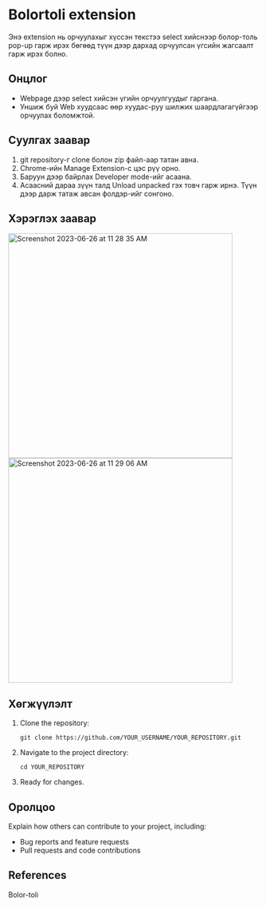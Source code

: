 # Bolortoli extension

Энэ extension нь орчуулахыг хүссэн текстээ select хийснээр болор-толь pop-up гарж ирэх бөгөөд түүн дээр дархад орчуулсан үгсийн жагсаалт гарж ирэх болно.



## Онцлог

- Webpage дээр select хийсэн үгийн орчуулгуудыг гаргана.
- Уншиж буй Web хуудсаас өөр хуудас-руу шилжих шаардлагагүйгээр орчуулах боломжтой.

## Суулгах заавар

1. git repository-г clone болон zip файл-аар татан авна.
2. Chrome-ийн Manage Extension-с цэс рүү орно.
3. Баруун дээр байрлах Developer mode-ийг асаана.
4. Асаасний дараа зүүн талд Unload unpacked гэх товч гарж ирнэ. Түүн дээр дарж татаж авсан фолдэр-ийг сонгоно.

## Хэрэглэх заавар
<img width="450" alt="Screenshot 2023-06-26 at 11 28 35 AM" src="https://github.com/Hollowloki/bolor_toli-extension/assets/104183502/a94f778a-496a-4ed1-a49c-23899ba20aa2">
<img width="450" alt="Screenshot 2023-06-26 at 11 29 06 AM" src="https://github.com/Hollowloki/bolor_toli-extension/assets/104183502/feffd349-855e-4424-b2aa-a466b038680e">


## Хөгжүүлэлт

1. Clone the repository:
   ```
   git clone https://github.com/YOUR_USERNAME/YOUR_REPOSITORY.git
   ```

2. Navigate to the project directory:
   ```
   cd YOUR_REPOSITORY
   ```
3. Ready for changes.
   
## Оролцоо

Explain how others can contribute to your project, including:

- Bug reports and feature requests
- Pull requests and code contributions

## References

Bolor-toli
